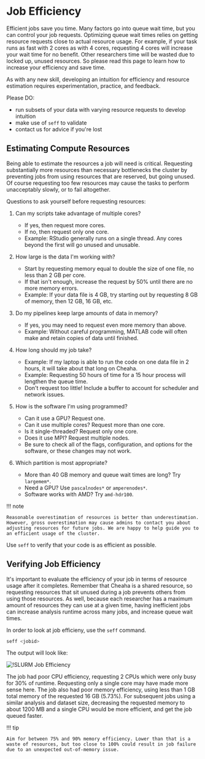 # Job Efficiency

Efficient jobs save you time. Many factors go into queue wait time, but you can control your job requests. Optimizing queue wait times relies on getting resource requests close to actual resource usage. For example, if your task runs as fast with 2 cores as with 4 cores, requesting 4 cores will increase your wait time for no benefit. Other researchers time will be wasted due to locked up, unused resources. So please read this page to learn how to increase your efficiency and save time.

As with any new skill, developing an intuition for efficiency and resource estimation requires experimentation, practice, and feedback.

Please DO:

- run subsets of your data with varying resource requests to develop intuition
- make use of `seff` to validate
- contact us for advice if you're lost

## Estimating Compute Resources

Being able to estimate the resources a job will need is critical. Requesting substantially more resources than necessary bottlenecks the cluster by preventing jobs from using resources that are reserved, but going unused. Of course requesting too few resources may cause the tasks to perform unacceptably slowly, or to fail altogether.

Questions to ask yourself before requesting resources:

1. Can my scripts take advantage of multiple cores?

    - If yes, then request more cores.
    - If no, then request only one core.
    - Example: RStudio generally runs on a single thread. Any cores beyond the first will go unused and unusable.

2. How large is the data I'm working with?

    - Start by requesting memory equal to double the size of one file, no less than 2 GB per core.
    - If that isn't enough, increase the request by 50% until there are no more memory errors.
    - Example: If your data file is 4 GB, try starting out by requesting 8 GB of memory, then 12 GB, 16 GB, etc.

3. Do my pipelines keep large amounts of data in memory?

    - If yes, you may need to request even more memory than above.
    - Example: Without careful programming, MATLAB code will often make and retain copies of data until finished.

4. How long should my job take?

    - Example: If my laptop is able to run the code on one data file in 2 hours, it will take about that long on Cheaha.
    - Example: Requesting 50 hours of time for a 15 hour process will lengthen the queue time.
    - Don't request too little! Include a buffer to account for scheduler and network issues.

5. How is the software I'm using programmed?

    - Can it use a GPU? Request one.
    - Can it use multiple cores? Request more than one core.
    - Is it single-threaded? Request only one core.
    - Does it use MPI? Request multiple nodes.
    - Be sure to check all of the flags, configuration, and options for the software, or these changes may not work.

6. Which partition is most appropriate?

    - More than 40 GB memory and queue wait times are long? Try `largemem*`.
    - Need a GPU? Use `pascalnodes*` or `amperenodes*`.
    - Software works with AMD? Try `amd-hdr100`.

<!-- markdownlint-disable MD046 -->
!!! note

    Reasonable overestimation of resources is better than underestimation. However, gross overestimation may cause admins to contact you about adjusting resources for future jobs. We are happy to help guide you to an efficient usage of the cluster.
<!-- markdownlint-enable MD046 -->

Use `seff` to verify that your code is as efficient as possible.

## Verifying Job Efficiency

It's important to evaluate the efficiency of your job in terms of resource usage after it completes. Remember that Cheaha is a shared resource, so requesting resources that sit unused during a job prevents others from using those resources. As well, because each researcher has a maximum amount of resources they can use at a given time, having inefficient jobs can increase analysis runtime across many jobs, and increase queue wait times.

In order to look at job efficieny, use the `seff` command.

```bash
seff <jobid>
```

The output will look like:

![!SLURM Job Efficiency](./images/seff_output.png)

The job had poor CPU efficiency, requesting 2 CPUs which were only busy for 30% of runtime. Requesting only a single core may have made more sense here. The job also had poor memory efficiency, using less than 1 GB total memory of the requested 16 GB (5.73%). For subsequent jobs using a similar analysis and dataset size, decreasing the requested memory to about 1200 MB and a single CPU would be more efficient, and get the job queued faster.

<!-- markdownlint-disable MD046 -->
!!! tip

    Aim for between 75% and 90% memory efficiency. Lower than that is a waste of resources, but too close to 100% could result in job failure due to an unexpected out-of-memory issue.
<!-- markdownlint-enable MD046 -->
